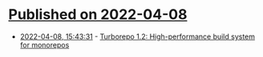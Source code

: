 # [Published on 2022-04-08](index.md)

* [2022-04-08, 15:43:31](https://news.ycombinator.com/item?id=30958653) - [Turborepo 1.2: High-performance build system for monorepos](https://turborepo.org/blog/turbo-1-2-0)
